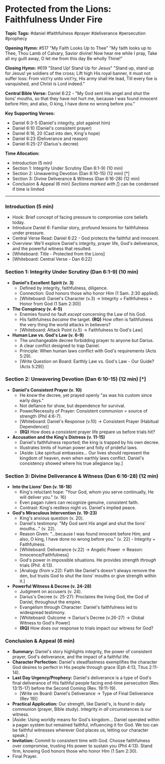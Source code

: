 # Protected from the Lions: Faithfulness Under Fire

**Topic Tags:** #daniel #faithfulness #prayer #deliverance #persecution #prophecy

**Opening Hymn:** #517 "My Faith Looks Up to Thee"
"My faith looks up to Thee, Thou Lamb of Calvary, Savior divine! Now hear me while I pray, Take all my guilt away, O let me from this day Be wholly Thine!"

**Closing Hymn:** #619 "Stand Up! Stand Up for Jesus"
"Stand up, stand up for Jesus! ye soldiers of the cross; Lift high His royal banner, it must not suffer loss: From vict’ry unto vict’ry, His army shall He lead, Till every foe is vanquished, and Christ is Lord indeed."

**Central Bible Verse:** Daniel 6:22 - "My God sent His angel and shut the lions' mouths, so that they have not hurt me, because I was found innocent before Him; and also, O king, I have done no wrong before you."

**Key Supporting Verses:**
*   Daniel 6:3-5 (Daniel's integrity, plot against him)
*   Daniel 6:10 (Daniel's consistent prayer)
*   Daniel 6:16, 20 (Cast into den, King's hope)
*   Daniel 6:23 (Deliverance and reason)
*   Daniel 6:25-27 (Darius's decree)

**Time Allocation:**
- Introduction (5 min)
- Section 1: Integrity Under Scrutiny (Dan 6:1-9) (10 min)
- Section 2: Unwavering Devotion (Dan 6:10-15) (12 min) [*]
- Section 3: Divine Deliverance & Witness (Dan 6:16-28) (12 min)
- Conclusion & Appeal (6 min)
*Sections marked with [*] can be condensed if time is limited

---

### Introduction (5 min)
- Hook: Brief concept of facing pressure to compromise core beliefs today.
- Introduce Daniel 6: Familiar story, profound lessons for faithfulness under pressure.
- Central Verse Read: Daniel 6:22 - God protects the faithful and innocent.
- Overview: We'll explore Daniel's integrity, prayer life, God's deliverance, and the powerful witness that resulted.
- [Whiteboard: Title - Protected from the Lions]
- [Whiteboard: Central Verse - Dan 6:22]

### Section 1: Integrity Under Scrutiny (Dan 6:1-9) (10 min)
- **Daniel's Excellent Spirit (v. 3)**
    - Defined by integrity, faithfulness, diligence.
    - Connection: God honors those who honor Him (1 Sam. 2:30 applied).
    - [Whiteboard: Daniel's Character (v.3) -> Integrity + Faithfulness = Honor from God (1 Sam 2:30)]
- **The Conspiracy (v. 4-5)**
    - Enemies found no fault *except* concerning the Law of his God.
    - His faithfulness *became* the target. **(RQ)** How often is faithfulness the very thing the world attacks in believers?
    - [Whiteboard: Attack Point (v.5) -> Faithfulness to God's Law]
- **Human Law vs. God's Law (v. 6-9)**
    - The unchangeable decree forbidding prayer to anyone but Darius.
    - A clear conflict designed to trap Daniel.
    - Principle: When human laws conflict with God's requirements (Acts 5:29).
    - [Write Question on Board: Earthly Law vs. God's Law - Our Guide? (Acts 5:29)]

### Section 2: Unwavering Devotion (Dan 6:10-15) (12 min) [*]
- **Daniel's Consistent Prayer (v. 10)**
    - He *knew* the decree, yet prayed openly "as was his custom since early days."
    - Not defiance for show, but dependence for survival.
    - Power/Necessity of Prayer: Consistent communion = source of strength (Phil 4:6-7).
    - [Whiteboard: Daniel's Response (v.10) -> Consistent Prayer (Habitual Dependence)]
    - **(RQ)** How does a *consistent* prayer life prepare us before trials hit?
- **Accusation and the King's Distress (v. 11-15)**
    - Daniel's faithfulness reported; the king is trapped by his own decree.
    - Illustrates limits of human power and folly of prideful laws.
    - [Aside: Like spiritual embassies... Our lives should represent the kingdom of heaven, even when earthly laws conflict. Daniel's consistency showed where his true allegiance lay.]

### Section 3: Divine Deliverance & Witness (Dan 6:16-28) (12 min)
- **Into the Lions' Den (v. 16-18)**
    - King's reluctant hope: "Your God, whom you serve continually, He will deliver you." (v. 16)
    - Even pagan rulers can recognize genuine, consistent faith.
    - Contrast: King's restless night vs. Daniel's implied peace.
- **God's Miraculous Intervention (v. 19-23)**
    - King's anxious question (v. 20).
    - Daniel's testimony: "My God sent His angel and shut the lions' mouths..." (v. 22).
    - Reason Given: "...because I was found innocent before Him; and also, O king, I have done no wrong before you." (v. 22) - Integrity + Faithfulness.
    - [Whiteboard: Deliverance (v.22) -> Angelic Power -> Reason: Innocence/Faithfulness]
    - God's power in impossible situations. He provides strength *through* trials (Phil. 4:13).
    - [Analogy (from v.22): Faith like Daniel's doesn't always remove the den, but trusts God to shut the lions' mouths or give strength within it.]
- **Powerful Witness & Decree (v. 24-28)**
    - Judgment on accusers (v. 24).
    - Darius's Decree (v. 25-27): Proclaims the living God, the God of Daniel, throughout the empire.
    - Evangelism through Character: Daniel's faithfulness led to widespread testimony.
    - [Whiteboard: Outcome -> Darius's Decree (v.26-27) -> Global Witness to God's Power]
    - **(RQ)** How does our response to trials impact our witness for God?

### Conclusion & Appeal (6 min)
- **Summary:** Daniel's story highlights integrity, the power of consistent prayer, God's deliverance, and the impact of a faithful life.
- **Character Perfection:** Daniel's steadfastness exemplifies the character God desires to perfect in His people through grace (Eph 4:13, Titus 2:11-14).
- **Last Day Urgency/Prophecy:** Daniel's deliverance is a type of God's final deliverance of His faithful people facing end-time persecution (Rev. 13:15-17) before the Second Coming (Rev. 19:11-19).
    - [Write on Board: Daniel's Deliverance -> Type of Final Deliverance (Rev 19)]
- **Practical Application:** Our strength, like Daniel's, is found in daily communion (prayer, Bible study). Integrity in *all* circumstances is our witness.
- [Aside: Using worldly means for God's kingdom... Daniel operated within a pagan system but remained faithful, influencing it for God. We too can be faithful witnesses wherever God places us, letting our character speak.]
- **Invitation:** Commit to consistent time with God. Choose faithfulness over compromise, trusting His power to sustain you (Phil 4:13). Stand firm, knowing God honors those who honor Him (1 Sam 2:30).
- Final Prayer.